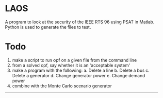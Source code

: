 
LAOS
====

A program to look at the security of the IEEE RTS 96 using PSAT in Matlab. Python is used to generate the files to test. 

Todo
====

 1. make a script to run opf on a given file from the command line
 2. from a solved opf, say whether it is an 'acceptable system'
 3. make a program with the following:
      a. Delete a line
      b. Delete a bus
      c. Delete a generator
      d. Change generator power
      e. Change demand power   
 4. combine with the Monte Carlo scenario generator

* * * * *
